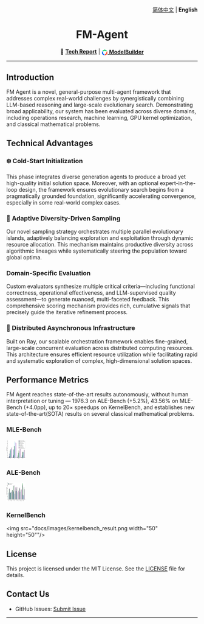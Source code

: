 <div align="right">
  <a href="README_CN.md">简体中文</a> | <b>English</b>
</div>

<h1 align="center">FM-Agent</h1>

<div align="center">

📄 **[Tech Report](https://github.com/baidubce/FM-Agent/blob/main/docs/FMAgent_TechReport.pdf)** |
<a href="https://console.bce.baidu.com/qianfan/modelcenter/model/buildIn/list" style="vertical-align:middle;"><img src="docs/images/ACG.png" alt="ModelBuilder" width="16" height="16" style="vertical-align:middle;"/> **ModelBuilder**</a>

</div>

---

## Introduction
FM Agent is a novel, general-purpose multi-agent framework that addresses complex real-world challenges by synergistically combining LLM-based reasoning and large-scale evolutionary search. Demonstrating broad applicability, our system has been evaluated across diverse domains, including operations research, machine learning, GPU kernel optimization, and classical mathematical problems.


## Technical Advantages
### ❄️ Cold-Start Initialization
This phase integrates  diverse generation agents to produce a broad yet high-quality initial solution space. Moreover, with an optional expert-in-the-loop design, the framework ensures evolutionary search begins from a pragmatically grounded foundation, significantly accelerating convergence, especially in some real-world complex cases.

### 🧬 Adaptive Diversity-Driven Sampling
Our novel sampling strategy orchestrates multiple parallel evolutionary islands, adaptively balancing exploration and exploitation through dynamic resource allocation. This mechanism maintains productive diversity across algorithmic lineages while systematically steering the population toward global optima.

### Domain-Specific Evaluation
Custom evaluators synthesize multiple critical criteria—including functional correctness, operational effectiveness, and LLM-supervised quality assessment—to generate nuanced, multi-faceted feedback. This comprehensive scoring mechanism provides rich, cumulative signals that precisely guide the iterative refinement process.

### 🚀 Distributed Asynchronous Infrastructure
Built on Ray, our scalable orchestration framework enables fine-grained, large-scale concurrent evaluation across distributed computing resources. This architecture ensures efficient resource utilization while facilitating rapid and systematic exploration of complex, high-dimensional solution spaces.
  

## Performance Metrics
FM Agent reaches state-of-the-art results autonomously, without human interpretation or tuning — 1976.3 on ALE-Bench (+5.2%), 43.56% on MLE-Bench (+4.0pp), up to 20× speedups on KernelBench, and establishes new state-of-the-art(SOTA) results on several classical mathematical problems.

### MLE-Bench
<img src="docs/images/mlebench_result.png" width="50" height="50"/> 

### ALE-Bench
<img src="docs/images/alebench_result.png" width="50" height="50"/> 

### KernelBench
<img src="docs/images/kernelbench_result.png width="50" height="50""/> 



## License

This project is licensed under the MIT License. See the [LICENSE](LICENSE) file for details.

## Contact Us

- GitHub Issues: [Submit Issue](https://github.com/baidubce/FM-Agent/issues)

---
